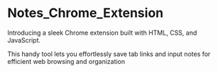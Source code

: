 # Notes_Chrome_Extension
Introducing a sleek Chrome extension built with HTML, CSS, and JavaScript. 

This handy tool lets you effortlessly save tab links and input notes for efficient web browsing and organization

